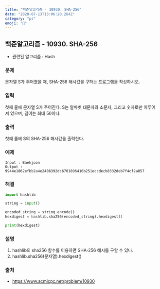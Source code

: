 ```yaml
---
title: "백준알고리즘 - 10930. SHA-256"
date: "2020-07-13T13:06:20.284Z"
category: "ps"
emoji: "🤗"
---
```


## 백준알고리즘 - 10930. SHA-256

- 관련된 알고리즘 : Hash

### 문제

문자열 S가 주어졌을 때, SHA-256 해시값을 구하는 프로그램을 작성하시오.

### 입력

첫째 줄에 문자열 S가 주어진다. S는 알파벳 대문자와 소문자, 그리고 숫자로만 이루어져 있으며, 길이는 최대 50이다.

### 출력

첫째 줄에 S의 SHA-256 해시값을 출력한다.

### 예제

```
Input : Baekjoon
Output : 9944e1862efbb2a4e2486392dc6701896416b251eccdecb8332deb7f4cf2a857
```

### 해결

```python
import hashlib

string = input()

encoded_string = string.encode()
hexdigest = hashlib.sha256(encoded_string).hexdigest()

print(hexdigest)
```

### 설명

1. hashlib의 sha256 함수를 이용하면 SHA-256 해시를 구할 수 있다.
2. hashlib.sha256(문자열).hexdigest()

### 출처

- https://www.acmicpc.net/problem/10930

